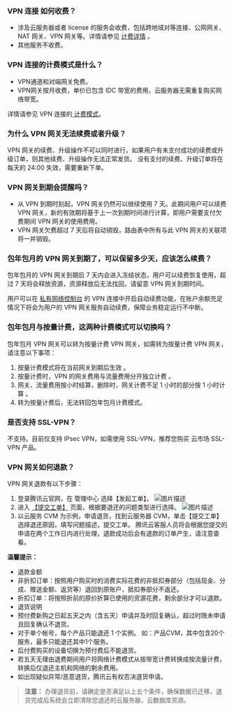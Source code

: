 
### VPN 连接 如何收费？
- 涉及云服务器或者 license 的服务会收费，包括跨地域对等连接、公网网关、NAT 网关、VPN 网关等。详情请参见 [计费详情](https://cloud.tencent.com/doc/product/215/3079) 。
- 其他服务不收费。

### VPN 连接的计费模式是什么？
- VPN通道和对端网关免费。
- VPN网关按月收费，单价已包含 IDC 带宽的费用，云服务器无需重复购买网络带宽。

详情请参见 VPN 连接的[ 计费模式](https://cloud.tencent.com/document/product/215/4956?&_ga=1.243861126.2021346868.1522395796#.E8.AE.A1.E8.B4.B9.E6.A8.A1.E5.BC.8F)。
### 为什么 VPN 网关无法续费或者升级？
VPN 网关的续费、升级操作不可以同时进行，如果用户有未支付成功的续费或升级订单，则其他续费、升级操作无法正常发货。 没有支付的续费、升级订单将在每天的 24:00 失效，需要重新下单。

### VPN 网关到期会提醒吗？
- 从 VPN 到期时刻起，VPN 网关仍然可以继续使用 7 天。此期间用户可以续费 VPN 网关，新的有效期将基于上一次到期时间进行计算，即用户需要支付欠费期间 VPN 网关的使用费用。
- VPN 网关欠费超过 7 天后将自动销毁，路由表中所有与此 VPN 网关的关联项将一并销毁。


### 包年包月的 VPN 网关到期了，可以保留多少天，应该怎么续费？
包年包月的 VPN 网关到期后 7 天内会进入冻结状态，用户可以续费恢复使用，超过 7 天将会释放资源，资源释放后无法找回，请留意 VPN 网关到期时间。

用户可以在 [私有网络控制台](https://console.cloud.tencent.com/vpc/vpnGw?rid=1) 的 VPN 连接中开启自动续费功能，在账户余额充足情况下将会为用户的 VPN 网关服务自动续费，保障业务稳定运行不中断。

### 包年包月与按量计费，这两种计费模式可以切换吗？
包年包月 VPN 网关可以转为按量计费 VPN 网关，如需转为按量计费 VPN 网关，请注意以下事项：

1. 按量计费模式将在当前网关到期后生效 。
2. 按量计费时，VPN 的网关费用与流量费用分开独立计费 。
3. 网关、流量费用按小时结算，删除时，网关计费不足 1 小时的部分按 1 小时计算 。
4. 转为按量计费后，无法转回包年包月计费模式。

### 是否支持 SSL-VPN？
不支持。目前仅支持 IPsec VPN，如需使用 SSL-VPN，推荐您购买 云市场 SSL-VPN 产品。


### VPN 网关如何退款？
VPN 网关退款有以下步骤：
1. 登录腾讯云官网，在 管理中心 选择【发起工单】。
![图片描述](//bot1024-1253841380.file.myqcloud.com/599e7ca14524a.png)
2. 进入 [【提交工单】](https://console.cloud.tencent.com/) 页面，根据要退还的问题类型进行选择。
![图片描述](//bot1024-1253841380.file.myqcloud.com/599e7ca8be837.png)
3. 以云服务 CVM 为示例，申请退货，找到云服务器 CVM，单击【提交工单】选择退还原因，填写问题描述，提交工单。
腾讯云客服人员将会根据您提交的申请在两个工作日内进行处理，退款成功后会有退款的订单产生，请注意查看。

**温馨提示：**
- 退款金额
 - 非折扣订单：按照用户购买时的消费实际花费的非抵扣券部分（包括现金、分成、赠送金额、返货等）退回到原账户，抵扣券部分不返还。
 - 折扣订单：将按照折前的原价折算已使用的资源花费，剩余部分才可以退款。
- 退货说明
 - 预付费新购之日起五天之内（含五天）申请并及时回复确认，超过时限未申请且回复确认不退货。
 - 对于单个帐号，每个产品只能退还 1 个实例。 如：产品CVM，其中包含20个服务，最多只能退还其中1个服务。
 - 后付费购买的设备切换为预付费后不能退货。
 - 若五天无理由退费期间用户将网络计费模式从按带宽计费转换成按流量计费，转换后仅退还主机和网络的剩余费用。
 - 如出现疑似异常/恶意退货，腾讯云有权否决退货申请。
>**注意：**
>办理退货前，请确定是否满足以上五个条件，确保数据已迁移，退货完成后系统会立即清除您退还的云服务器，云数据库资源。


